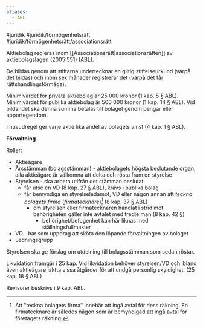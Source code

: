```yaml
---
aliases:
  - ABL
---
```

#juridik #juridik/förmögenhetsrätt #juridik/förmögenhetsrätt/associationsrätt 

Aktiebolag regleras inom [[Associationsrätt|associationsrätten]] av aktiebolagslagen (2005:551) (ABL).

De bildas genom att stiftarna undertecknar en giltig stiftelseurkund (varpå det bildas) och inom sex månader registrerar det (varpå det får rättshandlingsförmåga).

Minimivärdet för privata aktiebolag är 25 000 kronor (1 kap. 5 § ABL). Minimivärdet för publika aktiebolag är 500 000 kronor (1 kap. 14 § ABL). Vid bildandet ska denna summa betalas till bolaget genom pengar eller apportegendom.

I huvudregel ger varje aktie lika andel av bolagets vinst (4 kap. 1 § ABL).

**Förvaltning**

Roller:
- Aktieägare
- Årsstämman (bolagsstämman) - aktiebolagets högsta beslutande organ, alla aktieägare är välkomna att delta och rösta fram en styrelse
- Styrelsen - ska arbeta utifrån det stämman beslutat
	- får utse en VD (8 kap. 27 § ABL), krävs i publika bolag
	- får bemyndiga en styrelseledamot, VD eller någon annan att *teckna bolagets firma* (*firmatecknare*)[^1] (8 kap. 37 § ABL)
		- om styrelsen eller firmatecknaren handlat i strid mot behörigheten gäller inte avtalet med tredje man (8 kap. 42 §)
			- behörighet/befogenhet kan här liknas med ställningsfullmakter
- VD - har som uppdrag att sköta den löpande förvaltningen av bolaget
- Ledningsgrupp

Styrelsen ska ge förslag om utdelning till bolagsstämman som sedan röstar.

Likvidation framgår i 25 kap. Vid likvidation behöver styrelsen/VD och ibland även aktieägare iaktta vissa åtgärder för att undgå personlig skyldighet. (25 kap. 18 § ABL)

Revisorer beskrivs i 9 kap. ABL.

[^1]: Att "teckna bolagets firma" innebär att ingå avtal för dess räkning. En firmatecknare är således någon som är bemyndigad att ingå avtal för företagets räkning.